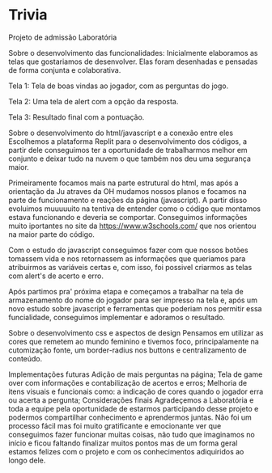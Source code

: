 # Trivia
Projeto de admissão Laboratória

Sobre o desenvolvimento das funcionalidades:
Inicialmente elaboramos as telas que gostariamos de desenvolver. Elas foram desenhadas e pensadas de forma conjunta e colaborativa.

Tela 1: Tela de boas vindas ao jogador, com as perguntas do jogo.

Tela 2: Uma tela de alert com a opção da resposta.

Tela 3: Resultado final com a pontuação.

Sobre o desenvolvimento do html/javascript e a conexão entre eles
Escolhemos a plataforma Replit para o desenvolvimento dos códigos, a partir dele conseguimos ter a oportunidade de trabalharmos melhor em conjunto e deixar tudo na nuvem o que também nos deu uma segurança maior.

Primeiramente focamos mais na parte estrutural do html, mas após a orientação da Ju atraves da OH mudamos nossos planos e focamos na parte de funcionamento e reações da página (javascript). A partir disso evoluimos muuuuuito na tentiva de entender como o código que montamos estava funcionando e deveria se comportar. Conseguimos informações muito iportantes no site da https://www.w3schools.com/ que nos orientou na maior parte do código.

Com o estudo do javascript conseguimos fazer com que nossos botões tomassem vida e nos retornassem as informações que queriamos para atribuirmos as variáveis certas e, com isso, foi possivel criarmos as telas com alert's de acerto e erro.

Após partimos pra' próxima etapa e começamos a trabalhar na tela de armazenamento do nome do jogador para ser impresso na tela e, após um novo estudo sobre javascript e ferramentas que poderiam nos permitir essa funcialidade, conseguimos implementar e adoramos o resultado.

Sobre o desenvolvimento css e aspectos de design
Pensamos em utilizar as cores que remetem ao mundo feminino e tivemos foco, principalamente na cutomização fonte, um border-radius nos buttons e centralizamento de conteúdo.

Implementações futuras
Adição de mais perguntas na página;
Tela de game over com informações e contabilização de acertos e erros;
Melhoria de itens visuais e funcionais como: a indicação de cores quando o jogador erra ou acerta a pergunta;
Considerações finais
Agradeçemos a Laboratória e toda a equipe pela oportunidade de estarmos participando desse projeto e podermos compartilhar conhecimento e aprendermos juntas. Não foi um processo fácil mas foi muito gratificante e emocionante ver que conseguimos fazer funcionar muitas coisas, não tudo que imaginamos no início e ficou faltando finalizar muitos pontos mas de um forma geral estamos felizes com o projeto e com os conhecimentos adiquiridos ao longo dele.
